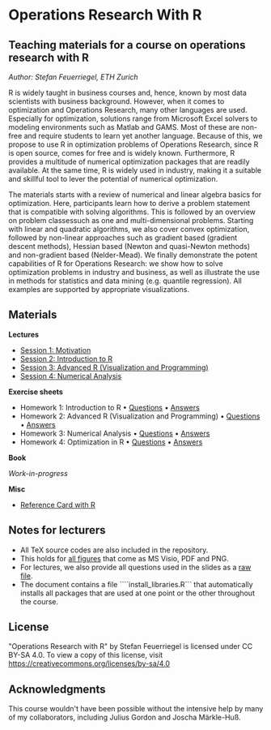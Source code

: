 # Operations Research With R
## Teaching materials for a course on operations research with R

*Author: Stefan Feuerriegel, ETH Zurich*

R is widely taught in business courses and, hence, known by most data scientists with business background. However, when it comes to optimization and Operations Research, many other languages are used. Especially for optimization, solutions range from Microsoft Excel solvers to modeling environments such as Matlab and GAMS. Most of these are non-free and require students to learn yet another language. Because of this, we propose to use R in optimization problems of Operations Research, since R is open source, comes for free and is widely known. Furthermore, R provides a multitude of numerical optimization packages that are readily available. At the same time, R is widely used in industry, making it a suitable and skillful tool to lever the potential of numerical optimization.

The materials starts with a review of numerical and linear algebra basics for optimization. Here, participants learn how to derive a problem statement that is compatible with solving algorithms. This is followed by an overview on problem classessuch as one and multi-dimensional problems. Starting with linear and quadratic algorithms, we also cover convex optimization, followed by non-linear approaches such as gradient based (gradient descent methods), Hessian based (Newton and quasi-Newton methods) and non-gradient based (Nelder-Mead). We finally demonstrate the potent capabilities of R for Operations Research: we show how to solve optimization problems in industry and business, as well as illustrate the use in methods for statistics and data mining (e.g. quantile regression). All examples are supported by appropriate visualizations.

## Materials

**Lectures**

* [Session 1: Motivation](Lecture/Slides/1_Motivation.pdf)
* [Session 2: Introduction to R](Lecture/Slides/2_IntroductionR.pdf)
* [Session 3: Advanced R (Visualization and Programming)](Lecture/Slides/3_AdvancedR.pdf)
* [Session 4: Numerical Analysis](Lecture/Slides/4_Numerics.pdf)

**Exercise sheets**

* Homework 1: Introduction to R &bull; [Questions](Exercises/Homework_1_Questions.pdf) &bull; [Answers](Exercises/Homework_1_Answers.pdf) 
* Homework 2: Advanced R (Visualization and Programming) &bull; [Questions](Exercises/Homework_2_Questions.pdf) &bull; [Answers](Exercises/Homework_2_Answers.pdf) 
* Homework 3: Numerical Analysis &bull; [Questions](Exercises/Homework_3_Questions.pdf) &bull; [Answers](Exercises/Homework_3_Answers.pdf) 
* Homework 4: Optimization in R &bull; [Questions](Exercises/Homework_4_Questions.pdf) &bull; [Answers](Exercises/Homework_4_Answers.pdf) 

**Book**

*Work-in-progress*

**Misc**

* [Reference Card with R](ReferenceCard/R_Reference_Card.pdf) 

## Notes for lecturers

* All TeX source codes are also included in the repository. 
* This holds for [all figures](Graphics) that come as MS Visio, PDF and PNG. 
* For lectures, we also provide all questions used in the slides as a [raw file](Lecture/Questions). 
* The document contains a file ````install_libraries.R``` that automatically installs all packages that are used at one point or the other throughout the course.

## License

"Operations Research with R" by Stefan Feuerriegel is licensed under CC BY-SA 4.0. To view a copy of this license, visit https://creativecommons.org/licenses/by-sa/4.0

## Acknowledgments

This course wouldn't have been possible without the intensive help by many of my collaborators, including Julius Gordon and Joscha Märkle-Huß.
